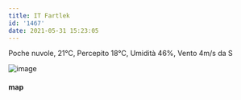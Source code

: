 ```yaml
---
title: IT Fartlek
id: '1467'
date: 2021-05-31 15:23:05
---
```


Poche nuvole, 21°C, Percepito 18°C, Umidità 46%, Vento 4m/s da S

![image](/images/2021/08/20210531-activity-map.png)

#### map
